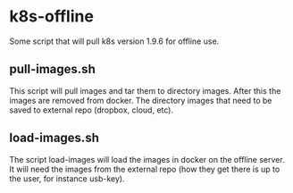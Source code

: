 # k8s-offline
Some script that will pull k8s version 1.9.6 for offline use.

## pull-images.sh
This script will pull images and tar them to directory images. After this the images are removed from docker.
The directory images that need to be saved to external repo (dropbox, cloud, etc).

## load-images.sh
The script load-images will load the images in docker on the offline server. It will need
the images from the external repo (how they get there is up to the user, for instance usb-key).

 
